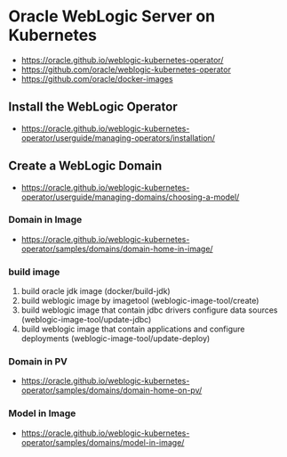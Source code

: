 # Oracle WebLogic Server on Kubernetes

- https://oracle.github.io/weblogic-kubernetes-operator/
- https://github.com/oracle/weblogic-kubernetes-operator
- https://github.com/oracle/docker-images

## Install the WebLogic Operator

- https://oracle.github.io/weblogic-kubernetes-operator/userguide/managing-operators/installation/

## Create a WebLogic Domain

- https://oracle.github.io/weblogic-kubernetes-operator/userguide/managing-domains/choosing-a-model/

### Domain in Image

- https://oracle.github.io/weblogic-kubernetes-operator/samples/domains/domain-home-in-image/

### build image

1. build oracle jdk image (docker/build-jdk)
2. build weblogic image by imagetool (weblogic-image-tool/create)
3. build weblogic image that contain jdbc drivers configure data sources (weblogic-image-tool/update-jdbc)
4. build weblogic image that contain applications and configure deployments (weblogic-image-tool/update-deploy)

### Domain in PV

- https://oracle.github.io/weblogic-kubernetes-operator/samples/domains/domain-home-on-pv/

### Model in Image

- https://oracle.github.io/weblogic-kubernetes-operator/samples/domains/model-in-image/
